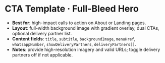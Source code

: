 # CTA Template · Full-Bleed Hero

- **Best for**: high-impact calls to action on About or Landing pages.
- **Layout**: full-width background image with gradient overlay, dual CTAs, optional delivery partner list.
- **Content fields**: `title`, `subtitle`, `backgroundImage`, `menuHref`, `whatsappNumber`, `showDeliveryPartners`, `deliveryPartners[]`.
- **Notes**: provide high-resolution imagery and valid URLs; toggle delivery partners off if not applicable.
